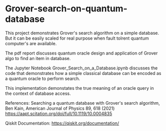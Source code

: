 # Grover-search-on-quantum-database
This project demonstrates Grover's search algorithm on a simple database. But it can be easily scaled for real purpose when fault tolrent quantum computer's are available.

The pdf report discusses quantum oracle design and application of Grover algo to find an item in database.

The Jupyter Notebook Grover_Search_on_a_Database.ipynb discusses the code that demonstrates how a simple classical database can be encoded as a quantum oracle to perform search.

This implementation demonstates the true meaning of an oracle query in the context of database access.

References:
Searching a quantum database with Grover's search algorithm, Ben Kain, American Journal of Physics 89, 618 (2021) https://aapt.scitation.org/doi/full/10.1119/10.0004835

Qiskit Documentation: https://qiskit.org/documentation/
